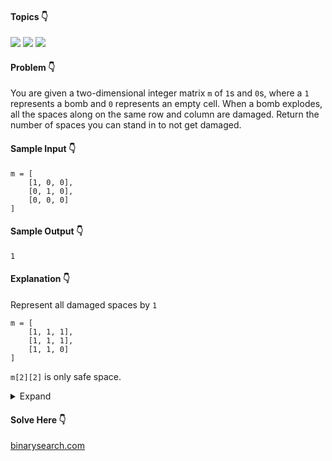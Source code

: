 
#### Topics :point_down:
![](https://img.shields.io/badge/-array-wheat) 
![](https://img.shields.io/badge/-hash--map-wheat) 
![](https://img.shields.io/badge/-hash--set-wheat)

#### Problem :point_down:
You are given a two-dimensional integer matrix `m` of `1`s and `0`s, where a `1` represents a bomb and `0` represents an empty cell. When a bomb explodes, all the spaces along on the same row and column are damaged. Return the number of spaces you can stand in to not get damaged.
#### Sample Input :point_down:
```
m = [
    [1, 0, 0],
    [0, 1, 0],
    [0, 0, 0]
]
```
#### Sample Output :point_down:
```
1
```
#### Explanation :point_down:
Represent all damaged spaces by `1`
```
m = [
    [1, 1, 1],
    [1, 1, 1],
    [1, 1, 0]
]
```
`m[2][2]` is only safe space. 
<details>
<summary>Expand</summary>

#### Python :point_down:
```py
def solve(m):
    r = {} # unsafe rows
    c = {} # unsafe columns
    for i in range(len(m)):
        for j in range(len(m[i])):
            if m[i][j]:
                r[i] = False
                c[j] = False

    s = 0 # safe spaces
    for i in range(len(m)):
        for j in range(len(m[i])):
            if r.get(i, True) and c.get(j, True):
                s += 1

    return s
```  
#### Python :point_down:
```py
def solve(m):
    r = set() # unsafe rows
    c = set() # unsafe columns
    for i in range(len(m)):
        for j in range(len(m[i])):
            if m[i][j]:
                r.add(i)
                c.add(j)

    s = 0 # safe spaces
    for i in range(len(m)):
        for j in range(len(m[i])):
            if (i not in r) and (j not in c):
                s += 1

    return s
```  
#### Explanation :point_down:
If `m[i][j] = 1`, then add `ith` row and `jth` column, because all spaces in `ith` row and `jth` column are going to explode.
#### Time Complexity :point_down:
```
O(r * c)
```
#### Space Complexity :point_down:
```
O(r + c)
```
</details>

#### Solve Here :point_down:
[binarysearch.com](https://binarysearch.com/problems/Bomber-Man)
